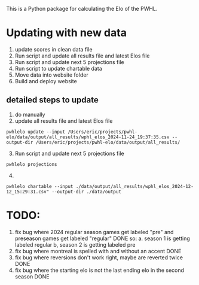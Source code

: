 This is a Python package for calculating the Elo of the PWHL.

# Updating with new data
1. update scores in clean data file
2. Run script and update all results file and latest Elos file
3. Run script and update next 5 projections file
4. Run script to update chartable data
5. Move data into website folder
6. Build and deploy website

## detailed steps to update
1. do manually
2. update all results file and latest Elos file
```
pwhlelo update --input /Users/eric/projects/pwhl-elo/data/output/all_results/wphl_elos_2024-11-24_19:37:35.csv --output-dir /Users/eric/projects/pwhl-elo/data/output/all_results/
```
3. Run script and update next 5 projections file
```
pwhlelo projections
```
4.
```
pwhlelo chartable --input ./data/output/all_results/wphl_elos_2024-12-12_15:29:31.csv" --output-dir ./data/output
```

# TODO:
1. fix bug where 2024 regular season games get labeled "pre" and preseason games get labeled "regular" DONE
    so:
    a. season 1 is getting labeled regular
    b, season 2 is getting labeled pre
2. fix bug where montreal is spelled with and without an accent DONE
3. fix bug where reversions don't work right, maybe are reverted twice DONE
4. fix bug where the starting elo is not the last ending elo in the second season DONE
